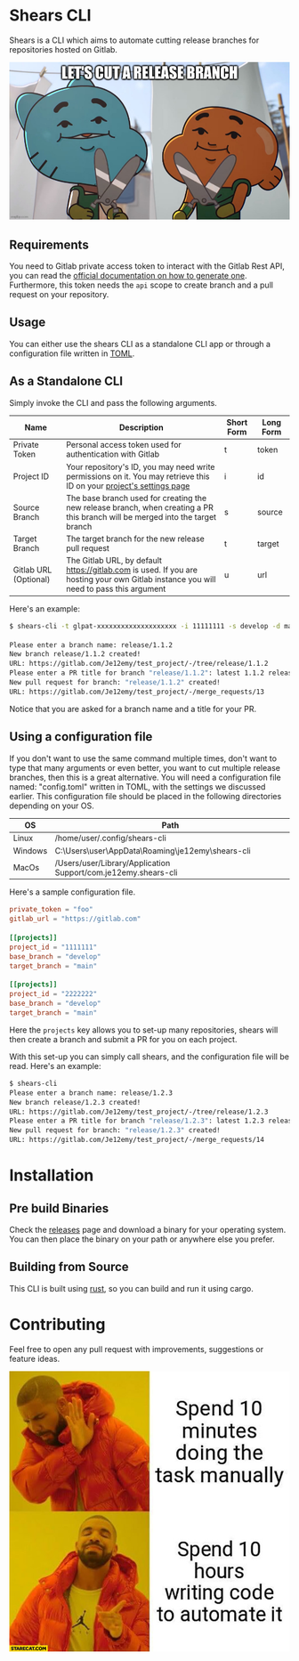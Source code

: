 # Shears CLI

Shears is a CLI which aims to automate cutting release branches for repositories hosted on Gitlab.

![Landing Image](./assets/shears_landing.jpg)

## Requirements

You need to Gitlab private access token to interact with the Gitlab Rest API, you can read the [official documentation on how to generate one](https://docs.gitlab.com/ee/user/profile/personal_access_tokens.html). Furthermore, this token needs the `api` scope to create branch and a pull request on your repository.

## Usage

You can either use the shears CLI as a standalone CLI app or through a configuration file written in [TOML](https://toml.io/en/).

## As a Standalone CLI

Simply invoke the CLI and pass the following arguments.

| Name          | Description                                                                                                                                                                                     | Short Form | Long Form |
| ------------- | ----------------------------------------------------------------------------------------------------------------------------------------------------------------------------------------------- | ---------- | --------- |
| Private Token | Personal access token used for authentication with Gitlab                                                                                                                                       | t          | token     |
| Project ID    | Your repository's ID, you may need write permissions on it. You may retrieve this ID on your [project's settings page](https://docs.gitlab.com/ee/user/project/settings/#view-project-settings) | i          | id        |
| Source Branch | The base branch used for creating the new release branch, when creating a PR this branch will be merged into the target branch                                                                  | s          | source    |
| Target Branch | The target branch for the new release pull request                                                                                                                                              | t          | target    |
| Gitlab URL (Optional)    | The Gitlab URL, by default https://gitlab.com is used. If you are hosting your own Gitlab instance you will need to pass this argument                                                          | u          | url       |

Here's an example:

```bash
$ shears-cli -t glpat-xxxxxxxxxxxxxxxxxxxx -i 11111111 -s develop -d main

Please enter a branch name: release/1.1.2
New branch release/1.1.2 created!
URL: https://gitlab.com/Je12emy/test_project/-/tree/release/1.1.2
Please enter a PR title for branch "release/1.1.2": latest 1.1.2 release
New pull request for branch: "release/1.1.2" created!
URL: https://gitlab.com/Je12emy/test_project/-/merge_requests/13
```

Notice that you are asked for a branch name and a title for your PR.

## Using a  configuration file

If you don't want to use the same command multiple times, don't want to type that many arguments or even better, you want to cut multiple release branches, then this is a great alternative. You will need a configuration file named: "config.toml" written in TOML, with the settings we discussed earlier. This configuration file should be placed in the following directories depending on your OS.

| OS      | Path                                                          |
| ------- | ------------------------------------------------------------- |
| Linux   | /home/user/.config/shears-cli                                 |
| Windows | C:\Users\user\AppData\Roaming\je12emy\shears-cli              |
| MacOs   | /Users/user/Library/Application Support/com.je12emy.shears-cli|

Here's a sample configuration file.

```TOML
private_token = "foo"
gitlab_url = "https://gitlab.com"

[[projects]]
project_id = "1111111"
base_branch = "develop"
target_branch = "main"

[[projects]]
project_id = "2222222"
base_branch = "develop"
target_branch = "main"
```

Here the `projects` key allows you to set-up many repositories, shears will then create a branch and submit a PR for you on each project.

With this set-up you can simply call shears, and the configuration file will be read. Here's an example:

```bash
$ shears-cli
Please enter a branch name: release/1.2.3
New branch release/1.2.3 created!
URL: https://gitlab.com/Je12emy/test_project/-/tree/release/1.2.3
Please enter a PR title for branch "release/1.2.3": latest 1.2.3 release
New pull request for branch: "release/1.2.3" created!
URL: https://gitlab.com/Je12emy/test_project/-/merge_requests/14
```

# Installation

## Pre build Binaries

Check the [releases](https://github.com/Je12emy/shears-cli/releases) page and download a binary for your operating system. You can then place the binary on your path or anywhere else you prefer.

## Building from Source

This CLI is built using [rust](https://www.rust-lang.org/), so you can build and run it using cargo.

# Contributing

Feel free to open any pull request with improvements, suggestions or feature ideas.

![Meme](./assets/automation-meme.jpg)
